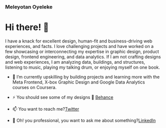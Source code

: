 ### Meleyotan Oyeleke

<!--
**Meleyotan/Meleyotan** is a ✨ _special_ ✨ repository because its `README.md` (this file) appears on your GitHub profile.

Here are some ideas to get you started:

- 🔭 I’m currently working on ...
- 🌱 I’m currently learning ...
- 👯 I’m looking to collaborate on ...
- 🤔 I’m looking for help with ...
- 💬 Ask me about ...
- 📫 How to reach me: ...
- 😄 Pronouns: ...
- ⚡ Fun fact: ...
-->

# Hi there! 👋
<p> I have a knack for excellent design, human-fit and business-driving web experiences, and facts. I love challenging projects and have worked on a few showcasing or interconnecting my expertise in graphic design, product design, frontend engineering, and data analytics.
If I am not crafting designs and web experiences, I am analyzing data, buildings, and structures, listening to music, playing my talking drum, or enjoying myself on one book.

- 🌱 I’m currently upskilling by building projects and learning more with the Meta Frontend, X-box Graphic Design and Google Data Analytics courses on Coursera.

- ⚡ You should see some of my designs 🔗 <a href="https://behance.net/oyelekemeleyot">Behance</a>

- 📫 You want to reach me?<a href="http://twitter.com/MeleyotanO">Twitter</a>
  
- 💬 Oh! you professional, you want to ask me about something?<a href="http://linkedin.com/meleyotan%20oyeleke">LinkedIn</a>


